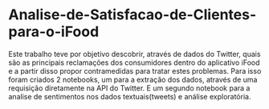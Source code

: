 # Analise-de-Satisfacao-de-Clientes-para-o-iFood

Este trabalho teve por objetivo descobrir, através de dados do Twitter, quais são as principais reclamações dos consumidores dentro do aplicativo iFood e a partir disso propor contramedidas para tratar estes problemas.
Para isso foram criados 2 notebooks, um para a extração dos dados, através de uma requisição diretamente na API do Twitter.
E um segundo notebook para a analise de sentimentos nos dados textuais(tweets) e análise exploratória.
